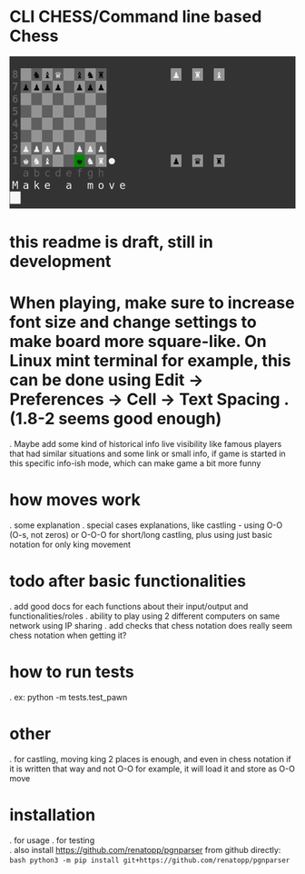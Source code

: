 # CLI CHESS/Command line based Chess

![Image](./static/draft_image.png)


# this readme is draft, still in development

# When playing, make sure to increase font size and change settings to make board more square-like. On Linux mint terminal for example, this can be done using  Edit -> Preferences -> Cell -> Text Spacing . (1.8-2 seems good enough)


. Maybe add some kind of historical info live visibility like famous players that had similar situations and some link or small info, if game is started in this specific info-ish mode, which can make game a bit more funny  

# how moves work
. some explanation
. special cases explanations, like castling - using O-O (O-s, not zeros) or O-O-O for short/long castling, plus using just basic notation for only king movement


# todo after basic functionalities
. add good docs for each functions about their input/output and functionalities/roles
. ability to play using 2 different computers on same network using IP sharing
. add checks that chess notation does really seem chess notation when getting it?


# how to run tests
. ex: python -m tests.test_pawn

# other
. for castling, moving king 2 places is enough, and even in chess notation
if it is written that way and not O-O for example, it will load it and store as O-O move


# installation
. for usage
. for testing  
    . also install https://github.com/renatopp/pgnparser from github directly:
        ```bash
        python3 -m pip install git+https://github.com/renatopp/pgnparser
        ```

